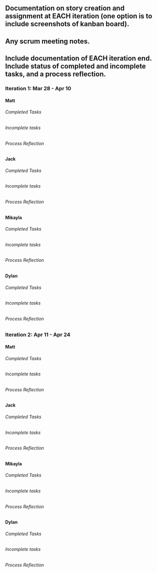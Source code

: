## Documentation on story creation and assignment at EACH iteration (one option is to include screenshots of kanban board).

## Any scrum meeting notes.

## Include documentation of EACH iteration end. Include status of completed and incomplete tasks, and a process reflection.

### Iteration 1: Mar 28 - Apr 10

#### Matt

###### Completed Tasks

###### Incomplete tasks

###### Process Reflection

#### Jack

###### Completed Tasks

###### Incomplete tasks

###### Process Reflection

#### Mikayla

###### Completed Tasks

###### Incomplete tasks

###### Process Reflection

#### Dylan

###### Completed Tasks

###### Incomplete tasks

###### Process Reflection

### Iteration 2: Apr 11 - Apr 24


#### Matt

###### Completed Tasks

###### Incomplete tasks

###### Process Reflection

#### Jack

###### Completed Tasks

###### Incomplete tasks

###### Process Reflection

#### Mikayla

###### Completed Tasks

###### Incomplete tasks

###### Process Reflection

#### Dylan

###### Completed Tasks

###### Incomplete tasks

###### Process Reflection
